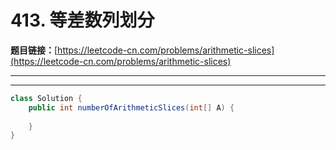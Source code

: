 # 413. 等差数列划分

**题目链接：**[https://leetcode-cn.com/problems/arithmetic-slices](https://leetcode-cn.com/problems/arithmetic-slices)

---

<Cards card="leetcode_413_arithmetic-slices"></Cards>

---

```java
class Solution {
    public int numberOfArithmeticSlices(int[] A) {
        
    }
}
```